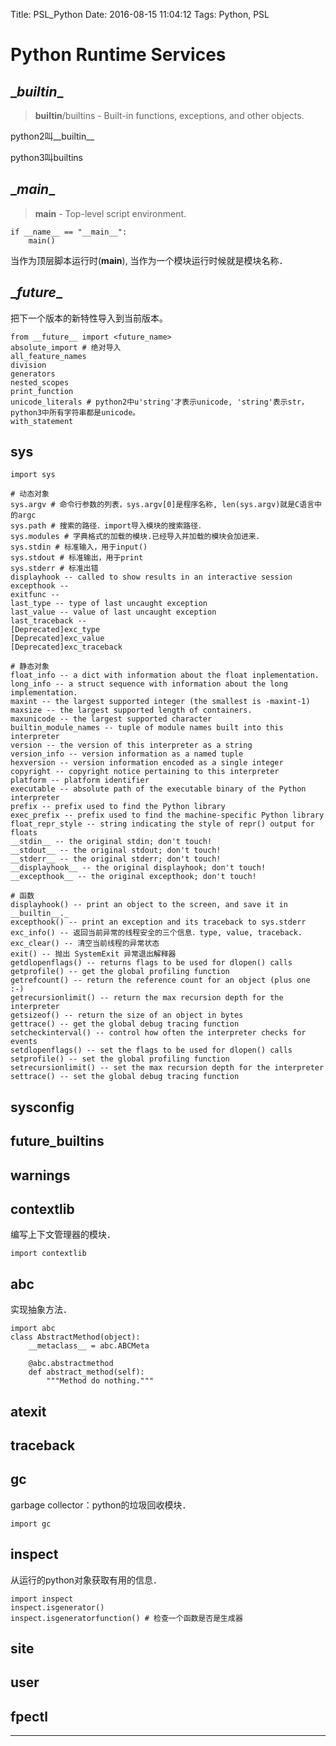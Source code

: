 Title: PSL_Python
Date: 2016-08-15 11:04:12
Tags: Python, PSL



# Python Runtime Services

## \__builtin__

> __builtin__/builtins - Built-in functions, exceptions, and other objects.

python2叫\_\_builtin\_\_

python3叫builtins

## \__main__

> __main__ - Top-level script environment.

    if __name__ == "__main__":
        main()

当作为顶层脚本运行时(__main__), 当作为一个模块运行时候就是模块名称．

## \__future__

把下一个版本的新特性导入到当前版本。

    from __future__ import <future_name>
    absolute_import # 绝对导入
    all_feature_names
    division
    generators
    nested_scopes
    print_function
    unicode_literals # python2中u'string'才表示unicode, 'string'表示str，python3中所有字符串都是unicode。
    with_statement

## sys

    import sys

    # 动态对象
    sys.argv # 命令行参数的列表，sys.argv[0]是程序名称, len(sys.argv)就是C语言中的argc
    sys.path # 搜索的路径．import导入模块的搜索路径．
    sys.modules # 字典格式的加载的模块.已经导入并加载的模块会加进来．
    sys.stdin # 标准输入，用于input()
    sys.stdout # 标准输出，用于print
    sys.stderr # 标准出错
    displayhook -- called to show results in an interactive session
    excepthook --
    exitfunc --
    last_type -- type of last uncaught exception
    last_value -- value of last uncaught exception
    last_traceback --
    [Deprecated]exc_type
    [Deprecated]exc_value
    [Deprecated]exc_traceback

    # 静态对象
    float_info -- a dict with information about the float inplementation.
    long_info -- a struct sequence with information about the long implementation.
    maxint -- the largest supported integer (the smallest is -maxint-1)
    maxsize -- the largest supported length of containers.
    maxunicode -- the largest supported character
    builtin_module_names -- tuple of module names built into this interpreter
    version -- the version of this interpreter as a string
    version_info -- version information as a named tuple
    hexversion -- version information encoded as a single integer
    copyright -- copyright notice pertaining to this interpreter
    platform -- platform identifier
    executable -- absolute path of the executable binary of the Python interpreter
    prefix -- prefix used to find the Python library
    exec_prefix -- prefix used to find the machine-specific Python library
    float_repr_style -- string indicating the style of repr() output for floats
    __stdin__ -- the original stdin; don't touch!
    __stdout__ -- the original stdout; don't touch!
    __stderr__ -- the original stderr; don't touch!
    __displayhook__ -- the original displayhook; don't touch!
    __excepthook__ -- the original excepthook; don't touch!

    # 函数
    displayhook() -- print an object to the screen, and save it in __builtin__._
    excepthook() -- print an exception and its traceback to sys.stderr
    exc_info() -- 返回当前异常的线程安全的三个信息．type, value, traceback.
    exc_clear() -- 清空当前线程的异常状态
    exit() -- 抛出 SystemExit 异常退出解释器
    getdlopenflags() -- returns flags to be used for dlopen() calls
    getprofile() -- get the global profiling function
    getrefcount() -- return the reference count for an object (plus one :-)
    getrecursionlimit() -- return the max recursion depth for the interpreter
    getsizeof() -- return the size of an object in bytes
    gettrace() -- get the global debug tracing function
    setcheckinterval() -- control how often the interpreter checks for events
    setdlopenflags() -- set the flags to be used for dlopen() calls
    setprofile() -- set the global profiling function
    setrecursionlimit() -- set the max recursion depth for the interpreter
    settrace() -- set the global debug tracing function

## sysconfig

## future_builtins

## warnings

## contextlib

编写上下文管理器的模块．

    import contextlib

## abc

实现抽象方法．

    import abc
    class AbstractMethod(object):
        __metaclass__ = abc.ABCMeta

        @abc.abstractmethod
        def abstract_method(self):
            """Method do nothing."""

## atexit

## traceback

## gc

garbage collector：python的垃圾回收模块．

    import gc

## inspect

从运行的python对象获取有用的信息．

    import inspect
    inspect.isgenerator()
    inspect.isgeneratorfunction() # 检查一个函数是否是生成器

## site

## user

## fpectl

***
